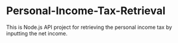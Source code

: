 # Personal-Income-Tax-Retrieval
This is Node.js API project for retrieving the personal income tax by inputting the net income.
